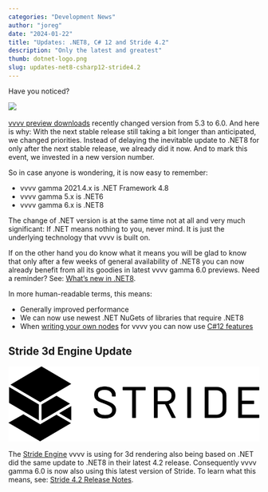 ```yaml
---
categories: "Development News"
author: "joreg"
date: "2024-01-22"
title: "Updates: .NET8, C# 12 and Stride 4.2"
description: "Only the latest and greatest"
thumb: dotnet-logo.png
slug: updates-net8-csharp12-stride4.2
---
```


Have you noticed?

![](dotnet-logo.png)

[vvvv preview downloads](https://visualprogramming.net/#Download) recently changed version from 5.3 to 6.0. And here is why: With the next stable release still taking a bit longer than anticipated, we changed priorities. Instead of delaying the inevitable update to .NET8 for only after the next stable release, we already did it now. And to mark this event, we invested in a new version number. 

So in case anyone is wondering, it is now easy to remember:
- vvvv gamma 2021.4.x is .NET Framework 4.8
- vvvv gamma 5.x is .NET6
- vvvv gamma 6.x is .NET8

The change of .NET version is at the same time not at all and very much significant: If .NET means nothing to you, never mind. It is just the underlying technology that vvvv is built on.

If on the other hand you do know what it means you will be glad to know that only after a few weeks of general availability of .NET8 you can now already benefit from all its goodies in latest vvvv gamma 6.0 previews. Need a reminder? See: [What’s new in .NET8](https://learn.microsoft.com/en-us/dotnet/core/whats-new/dotnet-8).

In more human-readable terms, this means:

- Generally improved performance
- We can now use newest .NET NuGets of libraries that require .NET8
- When [writing your own nodes](https://thegraybook.vvvv.org/reference/extending/writing-nodes.html) for vvvv you can now use [C#12 features](https://learn.microsoft.com/en-us/dotnet/csharp/whats-new/csharp-12)

## Stride 3d Engine Update

![](stride-logo-light.svg)

The [Stride Engine](https://www.stride3d.net/) vvvv is using for 3d rendering also being based on .NET did the same update to .NET8 in their latest 4.2 release. Consequently vvvv gamma 6.0 is now also using this latest version of Stride. To learn what this means, see: [Stride 4.2 Release Notes](https://doc.stride3d.net/4.2/en/ReleaseNotes/).